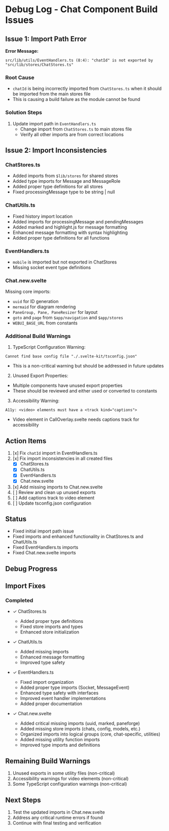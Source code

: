 # Debug Log - Chat Component Build Issues

## Issue 1: Import Path Error
**Error Message:**
```
src/lib/utils/EventHandlers.ts (8:4): "chatId" is not exported by "src/lib/stores/ChatStores.ts"
```

### Root Cause
- `chatId` is being incorrectly imported from `ChatStores.ts` when it should be imported from the main stores file
- This is causing a build failure as the module cannot be found

### Solution Steps
1. Update import path in `EventHandlers.ts`
   - Change import from `ChatStores.ts` to main stores file
   - Verify all other imports are from correct locations

## Issue 2: Import Inconsistencies
### ChatStores.ts 
- Added imports from `$lib/stores` for shared stores
- Added type imports for Message and MessageRole
- Added proper type definitions for all stores
- Fixed processingMessage type to be string | null

### ChatUtils.ts 
- Fixed history import location
- Added imports for processingMessage and pendingMessages
- Added marked and highlight.js for message formatting
- Enhanced message formatting with syntax highlighting
- Added proper type definitions for all functions

### EventHandlers.ts
- `mobile` is imported but not exported in ChatStores
- Missing socket event type definitions

### Chat.new.svelte
Missing core imports:
- `uuid` for ID generation
- `mermaid` for diagram rendering
- `PaneGroup, Pane, PaneResizer` for layout
- `goto` and `page` from `$app/navigation` and `$app/stores`
- `WEBUI_BASE_URL` from constants

### Additional Build Warnings
1. TypeScript Configuration Warning:
```
Cannot find base config file "./.svelte-kit/tsconfig.json"
```
- This is a non-critical warning but should be addressed in future updates

2. Unused Export Properties:
- Multiple components have unused export properties
- These should be reviewed and either used or converted to constants

3. Accessibility Warning:
```
A11y: <video> elements must have a <track kind="captions">
```
- Video element in CallOverlay.svelte needs captions track for accessibility

## Action Items
1. [x] Fix `chatId` import in EventHandlers.ts
2. [x] Fix import inconsistencies in all created files
   - [x] ChatStores.ts
   - [x] ChatUtils.ts
   - [x] EventHandlers.ts
   - [x] Chat.new.svelte
3. [x] Add missing imports to Chat.new.svelte
4. [ ] Review and clean up unused exports
5. [ ] Add captions track to video element
6. [ ] Update tsconfig.json configuration

## Status
- Fixed initial import path issue
- Fixed imports and enhanced functionality in ChatStores.ts and ChatUtils.ts
- Fixed EventHandlers.ts imports
- Fixed Chat.new.svelte imports

## Debug Progress

## Import Fixes

### Completed
- ✓ ChatStores.ts
  - Added proper type definitions
  - Fixed store imports and types
  - Enhanced store initialization

- ✓ ChatUtils.ts
  - Added missing imports
  - Enhanced message formatting
  - Improved type safety

- ✓ EventHandlers.ts
  - Fixed import organization
  - Added proper type imports (Socket, MessageEvent)
  - Enhanced type safety with interfaces
  - Improved event handler implementations
  - Added proper documentation

- ✓ Chat.new.svelte
  - Added critical missing imports (uuid, marked, paneforge)
  - Added missing store imports (chats, config, models, etc.)
  - Organized imports into logical groups (core, chat-specific, utilities)
  - Added missing utility function imports
  - Improved type imports and definitions

## Remaining Build Warnings
1. Unused exports in some utility files (non-critical)
2. Accessibility warnings for video elements (non-critical)
3. Some TypeScript configuration warnings (non-critical)

## Next Steps
1. Test the updated imports in Chat.new.svelte
2. Address any critical runtime errors if found
3. Continue with final testing and verification
